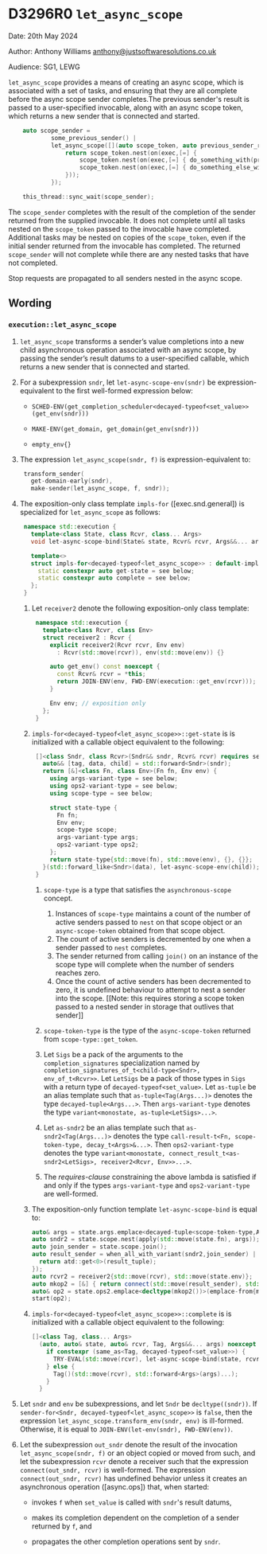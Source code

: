 # D3296R0 `let_async_scope`

Date: 20th May 2024 

Author: Anthony Williams <anthony@justsoftwaresolutions.co.uk>

Audience: SG1, LEWG

`let_async_scope` provides a means of creating an async scope, which
is associated with a set of tasks, and ensuring that they are all
complete before the async scope sender completes.The previous sender's
result is passed to a user-specified invocable, along with an async
scope token, which returns a new sender that is connected and started.

```c++
    auto scope_sender =
            some_previous_sender() |
            let_async_scope([](auto scope_token, auto previous_sender_result) {
                return scope_token.nest(on(exec,[=] {
                    scope_token.nest(on(exec,[=] { do_something_with(previous_sender_result); }));
                    scope_token.nest(on(exec,[=] { do_something_else_with(previous_sender_result); }));
                }));
            });

    this_thread::sync_wait(scope_sender);
```

The `scope_sender` completes with the result of the completion of the
sender returned from the supplied invocable. It does not complete
until all tasks nested on the `scope_token` passed to the invocable
have completed. Additional tasks may be nested on copies of the
`scope_token`, even if the initial sender returned from the invocable
has completed. The returned `scope_sender` will not complete while
there are any nested tasks that have not completed.

Stop requests are propagated to all senders nested in the async scope.

## Wording

### `execution::let_async_scope`

1. `let_async_scope` transforms a sender’s value completions into a
   new child asynchronous operation associated with an async scope, by
   passing the sender’s result datums to a user-specified callable,
   which returns a new sender that is connected and started.

2. For a subexpression `sndr`, let `let-async-scope-env(sndr)` be expression-equivalent to the first well-formed expression below:

    - `SCHED-ENV(get_completion_scheduler<decayed-typeof<set_value>>(get_env(sndr)))`

    - `MAKE-ENV(get_domain, get_domain(get_env(sndr)))`

    - `empty_env{}`

3. The expression `let_async_scope(sndr, f)` is expression-equivalent to:

   ```c++
    transform_sender(
      get-domain-early(sndr),
      make-sender(let_async_scope, f, sndr));
   ```

4. The exposition-only class template `impls-for` ([exec.snd.general]) is specialized for `let_async_scope` as follows:

   ```c++
    namespace std::execution {
      template<class State, class Rcvr, class... Args>
      void let-async-scope-bind(State& state, Rcvr& rcvr, Args&&... args); // exposition only

      template<>
      struct impls-for<decayed-typeof<let_async_scope>> : default-impls {
        static constexpr auto get-state = see below;
        static constexpr auto complete = see below;
      };
    }
   ```

    1. Let `receiver2` denote the following exposition-only class template:

       ```c++
        namespace std::execution {
          template<class Rcvr, class Env>
          struct receiver2 : Rcvr {
            explicit receiver2(Rcvr rcvr, Env env)
              : Rcvr(std::move(rcvr)), env(std::move(env)) {}

            auto get_env() const noexcept {
              const Rcvr& rcvr = *this;
              return JOIN-ENV(env, FWD-ENV(execution::get_env(rcvr)));
            }

            Env env; // exposition only
          };
        }
       ```

    2. `impls-for<decayed-typeof<let_async_scope>>::get-state` is is initialized with a callable object equivalent to the following:

       ```c++
        []<class Sndr, class Rcvr>(Sndr&& sndr, Rcvr& rcvr) requires see below {
          auto&& [tag, data, child] = std::forward<Sndr>(sndr);
          return [&]<class Fn, class Env>(Fn fn, Env env) {
            using args-variant-type = see below;
            using ops2-variant-type = see below;
            using scope-type = see below;

            struct state-type {
              Fn fn;
              Env env;
              scope-type scope;
              args-variant-type args;
              ops2-variant-type ops2;
            };
            return state-type{std::move(fn), std::move(env), {}, {}};
          }(std::forward_like<Sndr>(data), let-async-scope-env(child));
        }
       ```

          1. `scope-type` is a type that satisfies the `asynchronous-scope` concept.
             1. Instances of `scope-type` maintains a count of the
                number of active senders passed to `nest` on that
                scope object or an `async-scope-token` obtained from
                that scope object.
             2. The count of active senders is decremented by one when
                a sender passed to `nest` completes.
             3. The sender returned from calling `join()` on an
                instance of the scope type will complete when the
                number of senders reaches zero.
             4. Once the count of active senders has been decremented
                to zero, it is undefined behaviour to attempt to nest
                a sender into the scope. [[Note: this requires storing
                a scope token passed to a nested sender in storage
                that outlives that sender]]
                
          1. `scope-token-type` is the type of the `async-scope-token`
             returned from `scope-type::get_token`.
          
          1. Let `Sigs` be a pack of the arguments to the
             `completion_signatures` specialization named by
             `completion_signatures_of_t<child-type<Sndr>,
             env_of_t<Rcvr>>`. Let `LetSigs` be a pack of those types
             in `Sigs` with a return type of
             `decayed-typeof<set_value>`. Let `as-tuple` be an alias
             template such that `as-tuple<Tag(Args...)>` denotes the
             type `decayed-tuple<Args...>`. Then `args-variant-type`
             denotes the type `variant<monostate,
             as-tuple<LetSigs>...>`.

          2. Let `as-sndr2` be an alias template such that
             `as-sndr2<Tag(Args...)>` denotes the type
             `call-result-t<Fn, scope-token-type, decay_t<Args>&...>`. Then
             `ops2-variant-type` denotes the type `variant<monostate,
             connect_result_t<as-sndr2<LetSigs>, receiver2<Rcvr,
             Env>>...>`.

          3. The _requires-clause_ constraining the above lambda is
             satisfied if and only if the types `args-variant-type`
             and `ops2-variant-type` are well-formed.

     3. The exposition-only function template `let-async-scope-bind` is equal to:

        ```c++
        auto& args = state.args.emplace<decayed-tuple<scope-token-type,Args...>>(state.scope.get_token(),std::forward<Args>(args)...);
        auto sndr2 = state.scope.nest(apply(std::move(state.fn), args));
        auto join_sender = state.scope.join();
        auto result_sender = when_all_with_variant(sndr2,join_sender) | then([](auto& result_tuple){
          return atd::get<0>(result_tuple);
        });
        auto rcvr2 = receiver2{std::move(rcvr), std::move(state.env)};
        auto mkop2 = [&] { return connect(std::move(result_sender), std::move(rcvr2)); };
        auto& op2 = state.ops2.emplace<decltype(mkop2())>(emplace-from{mkop2});
        start(op2);
        ```

     4. `impls-for<decayed-typeof<let_async_scope>>::complete` is is initialized with a callable object equivalent to the following:

        ```c++
        []<class Tag, class... Args>
          (auto, auto& state, auto& rcvr, Tag, Args&&... args) noexcept -> void {
            if constexpr (same_as<Tag, decayed-typeof<set_value>>) {
              TRY-EVAL(std::move(rcvr), let-async-scope-bind(state, rcvr, std::forward<Args>(args)...));
            } else {
              Tag()(std::move(rcvr), std::forward<Args>(args)...);
            }
          }
        ```

5. Let `sndr` and `env` be subexpressions, and let `Sndr` be
   `decltype((sndr))`. If `sender-for<Sndr,
   decayed-typeof<let_async_scope>>` is `false`, then the expression
   `let_async_scope.transform_env(sndr, env)` is
   ill-formed. Otherwise, it is equal to `JOIN-ENV(let-env(sndr),
   FWD-ENV(env))`.

6. Let the subexpression `out_sndr` denote the result of the
   invocation `let_async_scope(sndr, f)` or an object copied or moved
   from such, and let the subexpression `rcvr` denote a receiver such
   that the expression `connect(out_sndr, rcvr)` is well-formed. The
   expression `connect(out_sndr, rcvr)` has undefined behavior unless
   it creates an asynchronous operation ([async.ops]) that, when
   started:

    - invokes `f` when `set_value` is called with `sndr`'s result
      datums,

    - makes its completion dependent on the completion of a sender
      returned by `f`, and

    - propagates the other completion operations sent by `sndr`.
